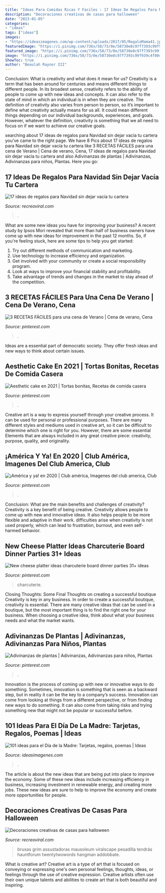 ```yaml
---
title: "Ideas Para Comidas Ricas Y Faciles : 17 Ideas De Regalos Para Navidad Sin Dejar Vacía Tu Cartera"
description: "Decoraciones creativas de casas para halloween"
date: "2023-01-05"
categories:
- "ideas"
tags: ["ideas"]
images:
- "https://ideasimagenes.com/wp-content/uploads/2017/05/RegaloMama41.jpg"
featuredImage: "https://i.pinimg.com/736x/58/73/0e/58730e8c97f7393c99f939c4f80ce187.jpg"
featured_image: "https://i.pinimg.com/736x/58/73/0e/58730e8c97f7393c99f939c4f80ce187.jpg"
image: "https://i.pinimg.com/736x/58/73/0e/58730e8c97f7393c99f939c4f80ce187.jpg"
ShowToc: true
author: "Beaulah Raynor III"
---
```



Conclusion: What is creativity and what does it mean for us?
Creativity is a term that has been around for centuries and means different things to different people. In its broadest sense, creativity refers to the ability of people to come up with new ideas and concepts. It can also refer to the state of mind in which an individual is in when they are creative. The definition of creativity also varies from person to person, so it’s important to define what creativity actually means for us all. It could mean different things depending on our individual backgrounds, experiences, and goals. However, whatever the definition, creativity is something that we all need to focus on if we want to achieve our creative goals.

	

		
searching about 17 ideas de regalos para Navidad sin dejar vacía tu cartera you've came to the right page. We have 8 Pics about 17 ideas de regalos para Navidad sin dejar vacía tu cartera like 3 RECETAS FÁCILES para una cena de Verano | Cena de verano, Cena, 17 ideas de regalos para Navidad sin dejar vacía tu cartera and also Adivinanzas de plantas | Adivinanzas, Adivinanzas para niños, Plantas. Here you go:
		
    
## 17 Ideas De Regalos Para Navidad Sin Dejar Vacía Tu Cartera

<img loading=lazy src="https://www.recreoviral.com/wp-content/uploads/2016/12/Ideas-regalos-DIY-13.jpg" onerror="this.onerror=null;this.src='https://tse1.mm.bing.net/th?id=OIP.grVqCSBhSJgPx9knC02EPwHaJ4&amp;pid=15.1';" alt="17 ideas de regalos para Navidad sin dejar vacía tu cartera">

_Source: recreoviral.com_

>. 

	

What are some new ideas you have for improving your business?
A recent study by Ipsos Mori revealed that more than half of business owners have come up with new ideas for improvement in the past 12 months. So, if you're feeling stuck, here are some tips to help you get started: 
1. Try out different methods of communication and marketing.
2. Use technology to increase efficiency and organization.
3. Get involved with your community or create a social responsibility program.
4. Look at ways to improve your financial stability and profitability.
5. Take advantage of trends and changes in the market to stay ahead of the competition.

    
## 3 RECETAS FÁCILES Para Una Cena De Verano | Cena De Verano, Cena

<img loading=lazy src="https://i.pinimg.com/736x/9e/96/e3/9e96e37c3f65f56bb1656e936e33d8f9.jpg" onerror="this.onerror=null;this.src='https://tse4.mm.bing.net/th?id=OIP._86Sc-HiQtp70s732ysPhAHaJ3&amp;pid=15.1';" alt="3 RECETAS FÁCILES para una cena de Verano | Cena de verano, Cena">

_Source: pinterest.com_

>. 

	

Ideas are a essential part of democratic society. They offer fresh ideas and new ways to think about certain issues. 

    
## Aesthetic Cake En 2021 | Tortas Bonitas, Recetas De Comida Casera

<img loading=lazy src="https://i.pinimg.com/736x/5f/1e/59/5f1e596f413f2f2cb4144bc8fd16caee.jpg" onerror="this.onerror=null;this.src='https://tse1.mm.bing.net/th?id=OIP.Hh5nkugFopb12GpZ2MYjCwHaHa&amp;pid=15.1';" alt="Aesthetic cake en 2021 | Tortas bonitas, Recetas de comida casera">

_Source: pinterest.com_

>. 

	

Creative art is a way to express yourself through your creative process. It can be used for personal or professional purposes. There are many different styles and mediums used in creative art, so it can be difficult to determine which one is right for you. However, there are some essential Elements that are always included in any great creative piece: creativity, purpose, quality, and originality.

    
## ¡América Y Ya! En 2020 | Club América, Imagenes Del Club America, Club

<img loading=lazy src="https://i.pinimg.com/736x/58/73/0e/58730e8c97f7393c99f939c4f80ce187.jpg" onerror="this.onerror=null;this.src='https://tse2.mm.bing.net/th?id=OIP.6JdhkwJJFv5ZKwnEqU9uigHaE0&amp;pid=15.1';" alt="¡América y ya! en 2020 | Club américa, Imagenes del club america, Club">

_Source: pinterest.com_

>. 

	

Conclusion: What are the main benefits and challenges of creativity?
Creativity is a key benefit of being creative. Creativity allows people to come up with new and innovative ideas. It also helps people to be more flexible and adaptive in their work. difficulties arise when creativity is not used properly, which can lead to frustration, burnout, and even self- harmed behavior.

    
## New Cheese Platter Ideas Charcuterie Board Dinner Parties 31+ Ideas

<img loading=lazy src="https://i.pinimg.com/736x/b9/1c/73/b91c7388741da951e100cd59149f45fb.jpg" onerror="this.onerror=null;this.src='https://tse3.mm.bing.net/th?id=OIP.pHXgPM8X2iwDBANEyAaZCwAAAA&amp;pid=15.1';" alt="New cheese platter ideas charcuterie board dinner parties 31+ ideas">

_Source: pinterest.com_

>charcuterie. 

	

Closing Thoughts: Some Final Thoughts on creating a successful boutique
Creativity is key in any business. In order to create a successful boutique, creativity is essential. There are many creative ideas that can be used in a boutique, but the most important thing is to find the right one for your business. When choosing a creative idea, think about what your business needs and what the market wants.

    
## Adivinanzas De Plantas | Adivinanzas, Adivinanzas Para Niños, Plantas

<img loading=lazy src="https://i.pinimg.com/736x/85/cc/32/85cc32bcb75e965888d573116763c470--sean-opry.jpg" onerror="this.onerror=null;this.src='https://tse1.mm.bing.net/th?id=OIP.X8mKlI1DskZ-rRwWazM1GQDSEp&amp;pid=15.1';" alt="Adivinanzas de plantas | Adivinanzas, Adivinanzas para niños, Plantas">

_Source: pinterest.com_

>. 

	

Innovation is the process of coming up with new or innovative ways to do something. Sometimes, innovation is something that is seen as a backward step, but in reality it can be the key to a company’s success. Innovation can come from looking at things from a different perspective, or from finding new ways to do something. It can also come from taking risks and trying something new that might not be popular or successful before.

    
## 101 Ideas Para El Día De La Madre: Tarjetas, Regalos, Poemas | Ideas

<img loading=lazy src="https://ideasimagenes.com/wp-content/uploads/2017/05/RegaloMama41.jpg" onerror="this.onerror=null;this.src='https://tse1.mm.bing.net/th?id=OIP.e2p7-3gUrhCBP0NNOF70NgHaPc&amp;pid=15.1';" alt="101 ideas para el Día de la Madre: Tarjetas, regalos, poemas | Ideas">

_Source: ideasimagenes.com_

>. 

	

The article is about the new ideas that are being put into place to improve the economy. Some of these new ideas include increasing efficiency in business, increasing investment in renewable energy, and creating more jobs. These new ideas are sure to help to improve the economy and create more opportunities for people.

    
## Decoraciones Creativas De Casas Para Halloween

<img loading=lazy src="https://www.recreoviral.com/wp-content/uploads/2014/10/muerte2.jpg" onerror="this.onerror=null;this.src='https://tse4.mm.bing.net/th?id=OIP.S2IVNz569qHlV2zpDNZtcAHaFi&amp;pid=15.1';" alt="Decoraciones creativas de casas para halloween">

_Source: recreoviral.com_

>bruxas grim assustadoras mausoleum viralscape pesadilla tendrás hauntforum twentytwowords hangman addobbate. 

	

What is creative art?
Creative art is a type of art that is focused on conveying or expressing one's own personal feelings, thoughts, ideas, or feelings through the use of creative expression. Creative artists often use their own unique talents and abilities to create art that is both beautiful and inspiring.

